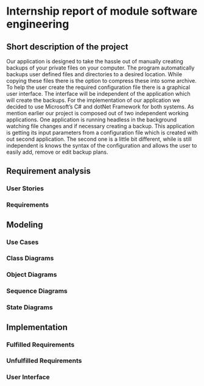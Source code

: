 <!---
This is just for the creating purpose to see who did what...
-->
# Internship report of module software engineering

## Short description of the project
Our application is designed to take the hassle out of manually creating backups of your private files on your computer. The program automatically backups user defined files and directories to a desired location. While copying these files there is the option to compress these into some archive. To help the user create the required configuration file there is a graphical user interface. The interface will be independent of the application which will create the backups.
For the implementation of our application we decided to use Microsoft’s C# and dotNet Framework for both systems. As mention earlier our project is composed out of two independent working applications. One application is running headless in the background watching file changes and if necessary creating a backup. This application is getting its input parameters from a configuration file which is created with out second application. The second one is a little bit different, while is still independent is knows the syntax of the configuration and allows the user to easily add, remove or edit backup plans. 

## Requirement analysis
### User Stories
### Requirements

## Modeling
### Use Cases
### Class Diagrams
### Object Diagrams
### Sequence Diagrams
### State Diagrams

## Implementation
### Fulfilled Requirements
### Unfulfilled Requirements
### User Interface